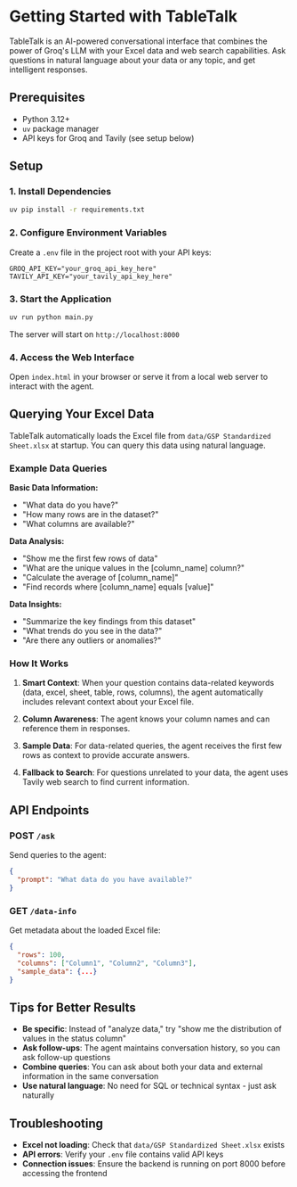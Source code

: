 # Getting Started with TableTalk

TableTalk is an AI-powered conversational interface that combines the power of Groq's LLM with your Excel data and web search capabilities. Ask questions in natural language about your data or any topic, and get intelligent responses.

## Prerequisites

- Python 3.12+
- `uv` package manager
- API keys for Groq and Tavily (see setup below)

## Setup

### 1. Install Dependencies

```bash
uv pip install -r requirements.txt
```

### 2. Configure Environment Variables

Create a `.env` file in the project root with your API keys:

```env
GROQ_API_KEY="your_groq_api_key_here"
TAVILY_API_KEY="your_tavily_api_key_here"
```

### 3. Start the Application

```bash
uv run python main.py
```

The server will start on `http://localhost:8000`

### 4. Access the Web Interface

Open `index.html` in your browser or serve it from a local web server to interact with the agent.

## Querying Your Excel Data

TableTalk automatically loads the Excel file from `data/GSP Standardized Sheet.xlsx` at startup. You can query this data using natural language.

### Example Data Queries

**Basic Data Information:**
- "What data do you have?"
- "How many rows are in the dataset?"
- "What columns are available?"

**Data Analysis:**
- "Show me the first few rows of data"
- "What are the unique values in the [column_name] column?"
- "Calculate the average of [column_name]"
- "Find records where [column_name] equals [value]"

**Data Insights:**
- "Summarize the key findings from this dataset"
- "What trends do you see in the data?"
- "Are there any outliers or anomalies?"

### How It Works

1. **Smart Context**: When your question contains data-related keywords (data, excel, sheet, table, rows, columns), the agent automatically includes relevant context about your Excel file.

2. **Column Awareness**: The agent knows your column names and can reference them in responses.

3. **Sample Data**: For data-related queries, the agent receives the first few rows as context to provide accurate answers.

4. **Fallback to Search**: For questions unrelated to your data, the agent uses Tavily web search to find current information.

## API Endpoints

### POST `/ask`
Send queries to the agent:
```json
{
  "prompt": "What data do you have available?"
}
```

### GET `/data-info`
Get metadata about the loaded Excel file:
```json
{
  "rows": 100,
  "columns": ["Column1", "Column2", "Column3"],
  "sample_data": {...}
}
```

## Tips for Better Results

- **Be specific**: Instead of "analyze data," try "show me the distribution of values in the status column"
- **Ask follow-ups**: The agent maintains conversation history, so you can ask follow-up questions
- **Combine queries**: You can ask about both your data and external information in the same conversation
- **Use natural language**: No need for SQL or technical syntax - just ask naturally

## Troubleshooting

- **Excel not loading**: Check that `data/GSP Standardized Sheet.xlsx` exists
- **API errors**: Verify your `.env` file contains valid API keys
- **Connection issues**: Ensure the backend is running on port 8000 before accessing the frontend